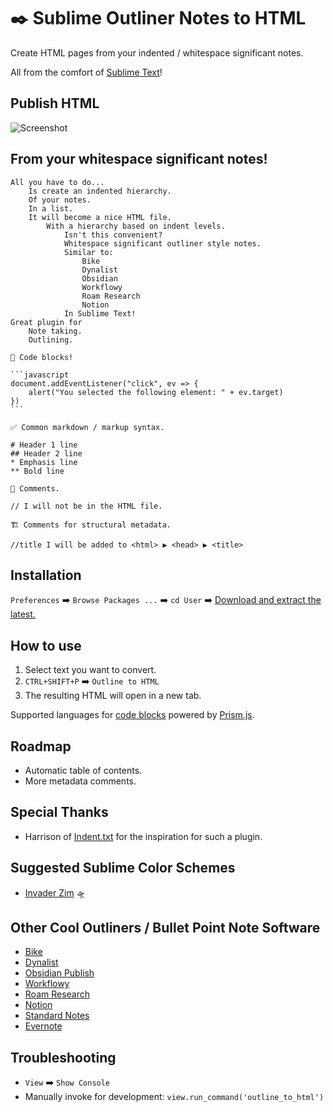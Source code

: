 # ✒️ Sublime Outliner Notes to HTML
Create HTML pages from your indented / whitespace significant notes.

All from the comfort of [Sublime Text](https://www.sublimetext.com/)!

## Publish HTML

![Screenshot](https://user-images.githubusercontent.com/24665/169255835-c632616a-b8e6-42df-91b3-0ac4e9100477.png)

## From your whitespace significant notes!

````
All you have to do...
    Is create an indented hierarchy.
    Of your notes.
    In a list.
    It will become a nice HTML file.
        With a hierarchy based on indent levels.
            Isn't this convenient?
            Whitespace significant outliner style notes.
            Similar to:
                Bike
                Dynalist
                Obsidian
                Workflowy
                Roam Research
                Notion
            In Sublime Text!
Great plugin for
    Note taking.
    Outlining.

🚧 Code blocks!

```javascript
document.addEventListener("click", ev => {
    alert("You selected the following element: " + ev.target)
})
```

✅ Common markdown / markup syntax.

# Header 1 line
## Header 2 line
* Emphasis line
** Bold line

💬 Comments.

// I will not be in the HTML file.

🏗️ Comments for structural metadata.

//title I will be added to <html> ▶️ <head> ▶️ <title>
````

## Installation

`Preferences` ➡️ `Browse Packages ...` ➡️ `cd User` ➡️ [Download and extract the latest.](https://github.com/gnat/sublime-outliner-html/archive/refs/heads/main.zip)

## How to use

1. Select text you want to convert.
2. `CTRL+SHIFT+P` ➡️ `Outline to HTML`
3. The resulting HTML will open in a new tab.

Supported languages for [code blocks](https://prismjs.com/#supported-languages) powered by [Prism.js](https://prismjs.com).

## Roadmap

* Automatic table of contents.
* More metadata comments.

## Special Thanks

* Harrison of [Indent.txt](https://github.com/Harrison-M/indent.txt) for the inspiration for such a plugin.

## Suggested Sublime Color Schemes

* [Invader Zim](https://github.com/gnat/sublime-invader-zim) 🛸

## Other Cool Outliners / Bullet Point Note Software

* [Bike](https://www.hogbaysoftware.com/bike/)
* [Dynalist](https://dynalist.io/)
* [Obsidian Publish](https://obsidian.md/publish)
* [Workflowy](https://workflowy.com/)
* [Roam Research](https://roamresearch.com/)
* [Notion](https://www.notion.so/)
* [Standard Notes](https://standardnotes.com/)
* [Evernote](https://www.evernote.com/)

## Troubleshooting

* `View` ➡️ `Show Console`
* Manually invoke for development: `view.run_command('outline_to_html')`
